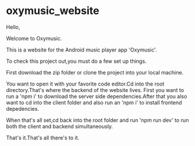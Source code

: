# oxymusic_website
 
Hello,

Welcome to Oxymusic.

This is a website for the Android music player app 'Oxymusic'.

To check this project out,you must do a few set up things.

First download the zip folder or clone the project into your local machine.

You want to open it with your favorite code editor.Cd into the root directory.That's where the backend of the website lives.
First you want to run a 'npm i' to download the server side dependencies.After that you also want to cd into the client folder and also run
an 'npm i' to install frontend depedencies. 

When that's all set,cd back  into the root folder and run 'npm run dev' to run both the client and backend simultaneously.

That's it.That's all there's to it.
